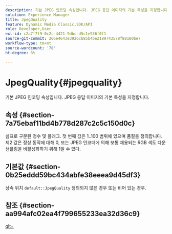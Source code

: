 ```yaml
---
description: 기본 JPEG 인코딩 속성입니다. JPEG 응답 이미지의 기본 특성을 지정합니다.
solution: Experience Manager
title: JpegQuality
feature: Dynamic Media Classic,SDK/API
role: Developer,User
exl-id: c2a7f7f9-0c2c-4421-9dbc-d5c1e936f0f1
source-git-commit: 206e4643e3926cb85b4be2189743578f88180be7
workflow-type: tm+mt
source-wordcount: '78'
ht-degree: 3%

---
```


# JpegQuality{#jpegquality}

기본 JPEG 인코딩 속성입니다. JPEG 응답 이미지의 기본 특성을 지정합니다.

## 속성 {#section-7a75ebaf11bd4b778d287c2c5c150d0c}

쉼표로 구분된 정수 및 플래그. 첫 번째 값은 1..100 범위에 있으며 품질을 정의합니다. 제2 값은 정상 동작에 대해 0, 또는 JPEG 인코더에 의해 보통 채용되는 RGB 색도 다운샘플링을 비활성화하기 위해 1일 수 있다.

## 기본값 {#section-0b25eddd59bc434abfe38eeea9d45df3}

상속 위치 `default::JpegQuality` 정의되지 않은 경우 또는 비어 있는 경우.

## 참조 {#section-aa994afc02ea4f799655233ea32d36c9}

[qlt=](../../../../../is-api/http-ref/image-serving-api-ref/c-http-protocol-reference/c-command-reference/r-is-http-qlt.md#reference-f69ed0758c784b0385d979820546d352)
